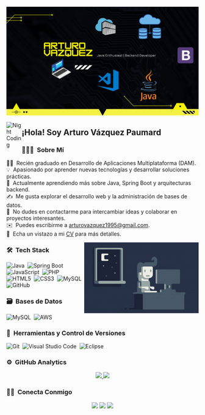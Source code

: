![Arturo Vázquez Paumard Banner](https://github.com/ArturoVazquez/ArturoVazquez/blob/main/banner.png)

<img alt="Night Coding" src="./assets/Hand%20Wave.gif" width='40' align="left"/><h2 align="left">¡Hola! Soy Arturo Vázquez Paumard</h2>

### 👨🏻‍💻 &nbsp;Sobre Mí

👨‍🎓 &nbsp;Recién graduado en Desarrollo de Aplicaciones Multiplataforma (DAM).\
💡 &nbsp;Apasionado por aprender nuevas tecnologías y desarrollar soluciones prácticas.\
🌱 &nbsp;Actualmente aprendiendo más sobre Java, Spring Boot y arquitecturas backend.\
✍️ &nbsp;Me gusta explorar el desarrollo web y la administración de bases de datos.\
💬 &nbsp;No dudes en contactarme para intercambiar ideas y colaborar en proyectos interesantes.\
✉️ &nbsp;Puedes escribirme a [arturovazquez1995@gmail.com](mailto:arturovazquez1995@gmail.com).\
📄 &nbsp;Echa un vistazo a mi [CV](https://1drv.ms/b/c/fd9b329802f87695/EUNfuSe3BAJImMIejHUdjzMBqO0YgOiWEskCZ9GPXrO4Zw?e=n4Fcxh) para más detalles.

<img alt="Night Coding" src="https://raw.githubusercontent.com/AVS1508/AVS1508/master/assets/Night-Coding.gif" align="right"/>

### 🛠 &nbsp;Tech Stack

![Java](https://img.shields.io/badge/java-%23ED8B00.svg?style=for-the-badge&logo=java&logoColor=white)&nbsp;
![Spring Boot](https://img.shields.io/badge/springboot-%236DB33F.svg?style=for-the-badge&logo=springboot&logoColor=white)&nbsp;
![JavaScript](https://img.shields.io/badge/javascript-%23323330.svg?style=for-the-badge&logo=javascript&logoColor=%23F7DF1E)&nbsp;
![PHP](https://img.shields.io/badge/php-%23777BB4.svg?style=for-the-badge&logo=php&logoColor=white)&nbsp;
![HTML5](https://img.shields.io/badge/html5-%23E34F26.svg?style=for-the-badge&logo=html5&logoColor=white)&nbsp;
![CSS3](https://img.shields.io/badge/css3-%231572B6.svg?style=for-the-badge&logo=css3&logoColor=white)&nbsp;
![MySQL](https://img.shields.io/badge/mysql-%2300f.svg?style=for-the-badge&logo=mysql&logoColor=white)&nbsp;
![GitHub](https://img.shields.io/badge/github-%23121011.svg?style=for-the-badge&logo=github&logoColor=white)&nbsp;

### 🗃 &nbsp;Bases de Datos

![MySQL](https://img.shields.io/badge/mysql-%234ea94b.svg?style=for-the-badge&logo=mysql&logoColor=white)&nbsp;
![AWS](https://img.shields.io/badge/aws-%23232F3E.svg?style=for-the-badge&logo=amazon-aws&logoColor=white)&nbsp;

### 🧰 &nbsp;Herramientas y Control de Versiones

![Git](https://img.shields.io/badge/git-%23F05033.svg?style=for-the-badge&logo=git&logoColor=white)&nbsp;
![Visual Studio Code](https://img.shields.io/badge/Visual%20Studio%20Code-0078d7.svg?style=for-the-badge&logo=visual-studio-code&logoColor=white)&nbsp;
![Eclipse](https://img.shields.io/badge/Eclipse-FE7A16.svg?style=for-the-badge&logo=Eclipse&logoColor=white)&nbsp;

### ⚙️ &nbsp;GitHub Analytics

<p align="center">
  <a href="https://github.com/ArturoVazquez">
    <img height="180em" src="https://github-readme-stats-eight-theta.vercel.app/api?username=ArturoVazquez&show_icons=true&theme=algolia&include_all_commits=true&count_private=true"/>
  </a>
  <a href="https://github.com/ArturoVazquez">
    <img height="180em" src="https://github-readme-stats-eight-theta.vercel.app/api/top-langs/?username=ArturoVazquez&layout=compact&langs_count=8&theme=algolia"/>
  </a>
</p>

### 🤝🏻 &nbsp;Conecta Conmigo

<p align="center">
<a href="https://www.linkedin.com/in/arturo-david-v%C3%A1zquez-paumard-a9066b172/"><img src="https://img.shields.io/badge/-LinkedIn-0077B5?style=flat&logo=linkedin&logoColor=white"/></a>
<a href="mailto:arturovazquez1995@gmail.com"><img src="https://img.shields.io/badge/-Email-D14836?style=flat&logo=gmail&logoColor=white"/></a>
<a href="https://github.com/ArturoVazquez"><img src="https://img.shields.io/badge/-GitHub-181717?style=flat&logo=github&logoColor=white"/></a>
</p>
